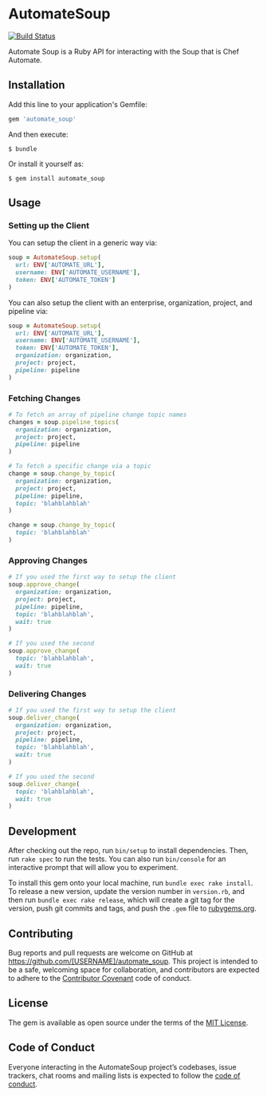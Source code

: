 # AutomateSoup

[![Build Status](https://travis-ci.org/skylerto/automate_soup.svg?branch=master)](https://travis-ci.org/skylerto/automate_soup)

Automate Soup is a Ruby API for interacting with the Soup that is Chef Automate.

## Installation

Add this line to your application's Gemfile:

```ruby
gem 'automate_soup'
```

And then execute:

    $ bundle

Or install it yourself as:

    $ gem install automate_soup

## Usage

### Setting up the Client

You can setup the client in a generic way via:

``` ruby
soup = AutomateSoup.setup(
  url: ENV['AUTOMATE_URL'],
  username: ENV['AUTOMATE_USERNAME'],
  token: ENV['AUTOMATE_TOKEN']
)
```

You can also setup the client with an enterprise, organization, project, and
pipeline via:

``` ruby
soup = AutomateSoup.setup(
  url: ENV['AUTOMATE_URL'],
  username: ENV['AUTOMATE_USERNAME'],
  token: ENV['AUTOMATE_TOKEN'],
  organization: organization,
  project: project,
  pipeline: pipeline
)
```

### Fetching Changes

``` ruby
# To fetch an array of pipeline change topic names
changes = soup.pipeline_topics(
  organization: organization,
  project: project,
  pipeline: pipeline
)

# To fetch a specific change via a topic
change = soup.change_by_topic(
  organization: organization,
  project: project,
  pipeline: pipeline,
  topic: 'blahblahblah'
)

change = soup.change_by_topic(
  topic: 'blahblahblah'
)
```

### Approving Changes

``` ruby
# If you used the first way to setup the client
soup.approve_change(
  organization: organization,
  project: project,
  pipeline: pipeline,
  topic: 'blahblahblah',
  wait: true
)

# If you used the second
soup.approve_change(
  topic: 'blahblahblah',
  wait: true
)
```

### Delivering Changes

``` ruby
# If you used the first way to setup the client
soup.deliver_change(
  organization: organization,
  project: project,
  pipeline: pipeline,
  topic: 'blahblahblah',
  wait: true
)

# If you used the second
soup.deliver_change(
  topic: 'blahblahblah',
  wait: true
)
```

## Development

After checking out the repo, run `bin/setup` to install dependencies. Then, run `rake spec` to run the tests. You can also run `bin/console` for an interactive prompt that will allow you to experiment.

To install this gem onto your local machine, run `bundle exec rake install`. To release a new version, update the version number in `version.rb`, and then run `bundle exec rake release`, which will create a git tag for the version, push git commits and tags, and push the `.gem` file to [rubygems.org](https://rubygems.org).

## Contributing

Bug reports and pull requests are welcome on GitHub at https://github.com/[USERNAME]/automate_soup. This project is intended to be a safe, welcoming space for collaboration, and contributors are expected to adhere to the [Contributor Covenant](http://contributor-covenant.org) code of conduct.

## License

The gem is available as open source under the terms of the [MIT License](http://opensource.org/licenses/MIT).

## Code of Conduct

Everyone interacting in the AutomateSoup project’s codebases, issue trackers, chat rooms and mailing lists is expected to follow the [code of conduct](https://github.com/[USERNAME]/automate_soup/blob/master/CODE_OF_CONDUCT.md).
